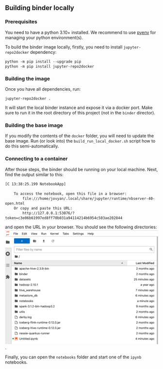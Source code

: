 ## Building binder locally

### Prerequisites
You need to have a python 3.10+ installed.
We recommend to use [pyenv](https://github.com/pyenv/pyenv) for managing your python environment(s).

To build the binder image locally, firstly, you need to install `jupyter-repo2docker` dependency:

```shell
python -m pip install --upgrade pip
python -m pip install jupyter-repo2docker
```

### Building the image
Once you have all dependencies, run:

```shell
jupyter-repo2docker .
```
It will start the local binder instance and expose it via a docker port.
Make sure to run it in the root directory of this project (not in the `binder` director).

### Building the base image

If you modify the contents of the `docker` folder, you will need to update the base image.
Run (or look into) the `build_run_local_docker.sh` script how to do this semi-automatically.

### Connecting to a container
After those steps, the binder should be running on your local machine.
Next, find the output similar to this:
```shell
[C 13:38:25.199 NotebookApp]

    To access the notebook, open this file in a browser:
        file:///home/jovyan/.local/share/jupyter/runtime/nbserver-40-open.html
    Or copy and paste this URL:
        http://127.0.0.1:53076/?token=c3e06b61997ed8ff70b031a94114214b6954c503ae202844
```
and open the URL in your browser. You should see the following directories:
![Top View](top_view.png).

Finally, you can open the `notebooks` folder and start one of the `ipynb` notebooks.
